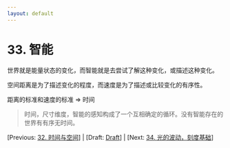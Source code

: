 ```yaml
---
layout: default
---
```

# 33. 智能

世界就是能量状态的变化，而智能就是去尝试了解这种变化，或描述这种变化。

空间距离是为了描述变化的程度，而速度是为了描述或比较变化的有序性。

距离的标准和速度的标准 => 时间

> 时间，尺寸维度，智能的感知构成了一个互相确定的循环。没有智能存在的世界有有序无时间。

[Previous: [32. 时间与空间](32.md)] | [Draft: [Draft](../Draft.md)] | [Next: [34. 光的波动，刻度基础](34.md)]